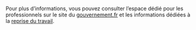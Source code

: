 Pour plus d’informations, vous pouvez consulter l’espace dédié pour les professionnels sur le site du [gouvernement.fr](https://www.gouvernement.fr/info-coronavirus/espace-pour-les-professionnels) et les informations dédiées à la [reprise du travail](https://www.gouvernement.fr/info-coronavirus/retour-au-travail).
